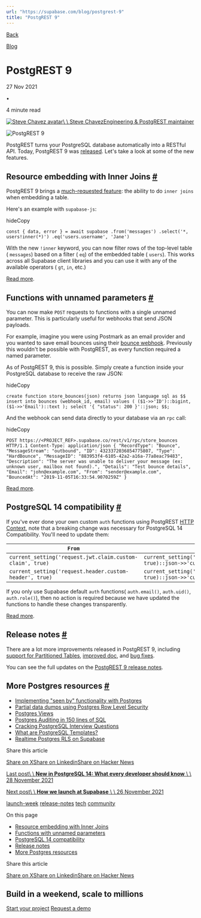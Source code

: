 ```yaml
---
url: "https://supabase.com/blog/postgrest-9"
title: "PostgREST 9"
---
```


[Back](https://supabase.com/blog)

[Blog](https://supabase.com/blog)

# PostgREST 9

27 Nov 2021

•

4 minute read

[![Steve Chavez avatar](https://supabase.com/_next/image?url=https%3A%2F%2Fgithub.com%2Fsteve-chavez.png&w=96&q=75&dpl=dpl_7FY8EmFQ6G3YqautJ4Fvh1viLnvu)\\
\\
Steve ChavezEngineering & PostgREST maintainer](https://github.com/steve-chavez)

![PostgREST 9](https://supabase.com/_next/image?url=%2Fimages%2Fblog%2Fpostgrest-9%2Fwhats-new-in-postgrest-9-thumb.png&w=3840&q=100&dpl=dpl_7FY8EmFQ6G3YqautJ4Fvh1viLnvu)

PostgREST turns your PostgreSQL database automatically into a RESTful API. Today, PostgREST 9 was [released](https://postgrest.org/en/v9.0/releases/v9.0.0.html). Let's take a look at some of the new features.

## Resource embedding with Inner Joins [\#](https://supabase.com/blog/postgrest-9\#resource-embedding-with-inner-joins)

PostgREST 9 brings a [much-requested feature](https://github.com/supabase/postgrest-js/issues/197): the ability to do `inner joins` when embedding a table.

Here's an example with `supabase-js`:

hideCopy

`
const { data, error } = await supabase
.from('messages')
.select('*, users!inner(*)')
.eq('users.username', 'Jane')
`

With the new `!inner` keyword, you can now filter rows of the top-level table ( `messages`) based on a filter ( `eq`) of the embedded table ( `users`).
This works across all Supabase client libraries and you can use it with any of the available operators ( `gt`, `in`, etc.)

[Read more](https://postgrest.org/en/v9.0/releases/v9.0.0.html#resource-embedding-with-top-level-filtering).

## Functions with unnamed parameters [\#](https://supabase.com/blog/postgrest-9\#functions-with-unnamed-parameters)

You can now make `POST` requests to functions with a single unnamed parameter. This is particularly useful for webhooks that send JSON payloads.

For example, imagine you were using Postmark as an email provider and you wanted to save email bounces using their [bounce webhook](https://postmarkapp.com/developer/webhooks/bounce-webhook).
Previously this wouldn't be possible with PostgREST, as every function required a named parameter.

As of PostgREST 9, this is possible.
Simply create a function inside your PostgreSQL database to receive the raw JSON:

hideCopy

`
create function store_bounces(json)
returns json
language sql
as $$
insert into bounces (webhook_id, email)
values (
    ($1->>'ID')::bigint,
    ($1->>'Email')::text
);
select '{ "status": 200 }'::json;
$$;
`

And the webhook can send data directly to your database via an `rpc` call:

hideCopy

`
POST https://<PROJECT_REF>.supabase.co/rest/v1/rpc/store_bounces HTTP/1.1
Content-Type: application/json
{
"RecordType": "Bounce",
"MessageStream": "outbound",
"ID": 4323372036854775807,
"Type": "HardBounce",
"MessageID": "883953f4-6105-42a2-a16a-77a8eac79483",
"Description": "The server was unable to deliver your message (ex: unknown user, mailbox not found).",
"Details": "Test bounce details",
"Email": "john@example.com",
"From": "sender@example.com",
"BouncedAt": "2019-11-05T16:33:54.9070259Z"
}
`

[Read more](https://postgrest.org/en/v9.0/api.html#s-proc-single-unnamed).

## PostgreSQL 14 compatibility [\#](https://supabase.com/blog/postgrest-9\#postgresql-14-compatibility)

If you've ever done your own custom `auth` functions using PostgREST [HTTP Context](https://postgrest.org/en/v8.0/api.html#accessing-request-headers-cookies-and-jwt-claims),
note that a breaking change was necessary for PostgreSQL 14 Compatibility. You'll need to update them:

| `From` | `To` |
| --- | --- |
| `current_setting('request.jwt.claim.custom-claim', true)` | `current_setting('request.jwt.claims', true)::json->>'custom-claim'` |
| `current_setting('request.header.custom-header', true)` | `current_setting('request.headers', true)::json->>'custom-header'` |

If you only use Supabase default `auth` functions( `auth.email()`, `auth.uid()`, `auth.role()`), then no action is required because we have updated the functions to handle these changes transparently.

[Read more](https://postgrest.org/en/v9.0/releases/v9.0.0.html#postgresql-14-compatibility).

## Release notes [\#](https://supabase.com/blog/postgrest-9\#release-notes)

There are a lot more improvements released in PostgREST 9, including [support for Partitioned Tables](https://postgrest.org/en/v9.0/releases/v9.0.0.html#partitioned-tables),
[improved doc](https://postgrest.org/en/v9.0/releases/v9.0.0.html#documentation-improvements), and [bug fixes](https://postgrest.org/en/v9.0/releases/v9.0.0.html#bug-fixes).

You can see the full updates on the [PostgREST 9 release notes](https://postgrest.org/en/v9.0/releases/v9.0.0.html).

## More Postgres resources [\#](https://supabase.com/blog/postgrest-9\#more-postgres-resources)

- [Implementing "seen by" functionality with Postgres](https://supabase.com/blog/seen-by-in-postgresql)
- [Partial data dumps using Postgres Row Level Security](https://supabase.com/blog/partial-postgresql-data-dumps-with-rls)
- [Postgres Views](https://supabase.com/blog/postgresql-views)
- [Postgres Auditing in 150 lines of SQL](https://supabase.com/blog/audit)
- [Cracking PostgreSQL Interview Questions](https://supabase.com/blog/cracking-postgres-interview)
- [What are PostgreSQL Templates?](https://supabase.com/blog/postgresql-templates)
- [Realtime Postgres RLS on Supabase](https://supabase.com/blog/realtime-row-level-security-in-postgresql)

Share this article

[Share on X](https://twitter.com/intent/tweet?url=https%3A%2F%2Fsupabase.com%2Fblog%2Fpostgrest-9&text=PostgREST%209)[Share on Linkedin](https://www.linkedin.com/shareArticle?url=https%3A%2F%2Fsupabase.com%2Fblog%2Fpostgrest-9&text=PostgREST%209)[Share on Hacker News](https://news.ycombinator.com/submitlink?u=https%3A%2F%2Fsupabase.com%2Fblog%2Fpostgrest-9&t=PostgREST%209)

[Last post\\
\\
**New in PostgreSQL 14: What every developer should know** \\
\\
28 November 2021](https://supabase.com/blog/whats-new-in-postgres-14)

[Next post\\
\\
**How we launch at Supabase** \\
\\
26 November 2021](https://supabase.com/blog/supabase-how-we-launch)

[launch-week](https://supabase.com/blog/tags/launch-week) [release-notes](https://supabase.com/blog/tags/release-notes) [tech](https://supabase.com/blog/tags/tech) [community](https://supabase.com/blog/tags/community)

On this page

- [Resource embedding with Inner Joins](https://supabase.com/blog/postgrest-9#resource-embedding-with-inner-joins)
- [Functions with unnamed parameters](https://supabase.com/blog/postgrest-9#functions-with-unnamed-parameters)
- [PostgreSQL 14 compatibility](https://supabase.com/blog/postgrest-9#postgresql-14-compatibility)
- [Release notes](https://supabase.com/blog/postgrest-9#release-notes)
- [More Postgres resources](https://supabase.com/blog/postgrest-9#more-postgres-resources)

Share this article

[Share on X](https://twitter.com/intent/tweet?url=https%3A%2F%2Fsupabase.com%2Fblog%2Fpostgrest-9&text=PostgREST%209)[Share on Linkedin](https://www.linkedin.com/shareArticle?url=https%3A%2F%2Fsupabase.com%2Fblog%2Fpostgrest-9&text=PostgREST%209)[Share on Hacker News](https://news.ycombinator.com/submitlink?u=https%3A%2F%2Fsupabase.com%2Fblog%2Fpostgrest-9&t=PostgREST%209)

## Build in a weekend, scale to millions

[Start your project](https://supabase.com/dashboard) [Request a demo](https://supabase.com/contact/sales)